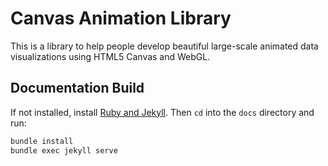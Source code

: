 # Canvas Animation Library

This is a library to help people develop beautiful large-scale animated data visualizations using HTML5 Canvas and WebGL.

## Documentation Build

If not installed, install [Ruby and Jekyll](https://jekyllrb.com/docs/installation/). Then `cd` into the `docs` directory and run:

```bash
bundle install
bundle exec jekyll serve
```
